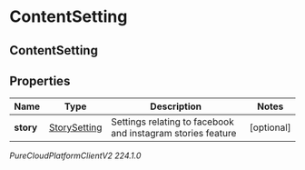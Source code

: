 # ContentSetting

## ContentSetting

## Properties

|Name | Type | Description | Notes|
|------------ | ------------- | ------------- | -------------|
| **story** | [StorySetting](StorySetting) | Settings relating to facebook and instagram stories feature | [optional] |



_PureCloudPlatformClientV2 224.1.0_
